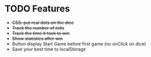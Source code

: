 # TODO Features
- ~~CSS: put real dots on the dice~~
- ~~Track the number of rolls~~
- ~~Track the time it took to win~~
- ~~Show statistics after win~~
- Button display Start Game before first game
  (no onClick on dice)
- Save your best time to localStorage